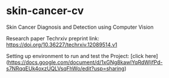 # skin-cancer-cv
Skin Cancer Diagnosis and Detection using Computer Vision

Research paper Techrxiv preprint link: https://doi.org/10.36227/techrxiv.12089514.v1

Setting up environment to run and test the Project: [click here] (https://docs.google.com/document/d/1xGNg8kawlYqRdWljfPd-s7NRqqEUk4oxzUQLVsqFhWo/edit?usp=sharing)
